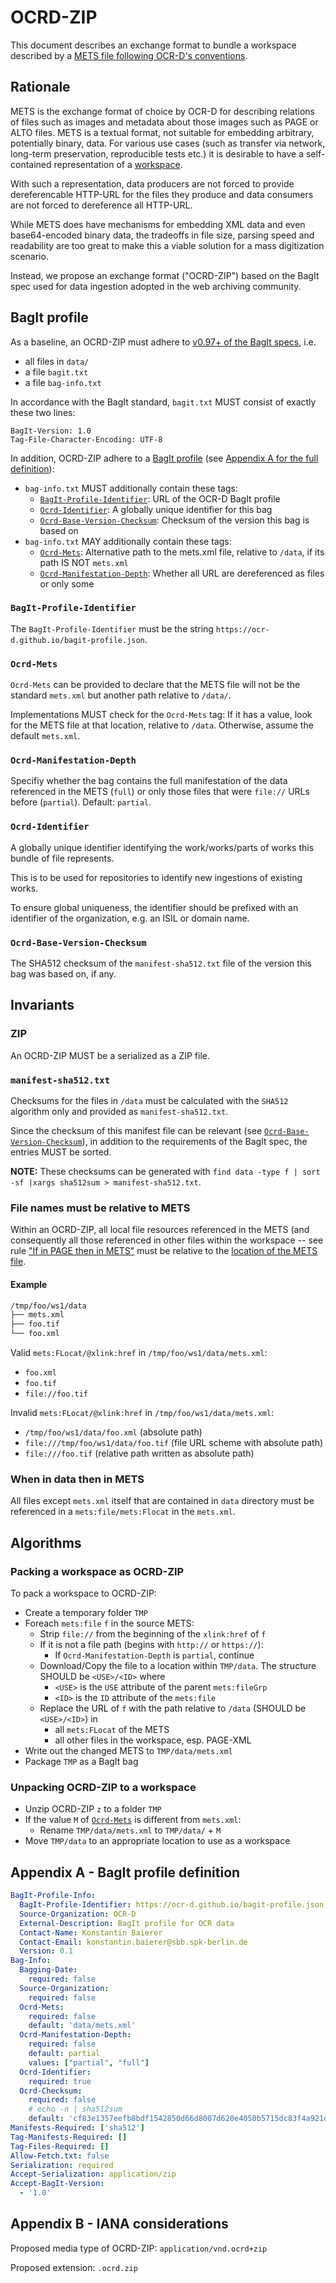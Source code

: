 # OCRD-ZIP

This document describes an exchange format to bundle a workspace described by a
[METS file following OCR-D's conventions](/mets).

## Rationale

METS is the exchange format of choice by OCR-D for describing relations of
files such as images and metadata about those images such as PAGE or ALTO
files. METS is a textual format, not suitable for embedding arbitrary,
potentially binary, data. For various use cases (such as transfer via network,
long-term preservation, reproducible tests etc.) it is desirable to have a
self-contained representation of a [workspace](/mets).

With such a representation, data producers are not forced to provide
dereferencable HTTP-URL for the files they produce and data consumers are not
forced to dereference all HTTP-URL.

While METS does have mechanisms for embedding XML data and even base64-encoded
binary data, the tradeoffs in file size, parsing speed and readability are too
great to make this a viable solution for a mass digitization scenario.

Instead, we propose an exchange format ("OCRD-ZIP") based on the BagIt spec
used for data ingestion adopted in the web archiving community.

## BagIt profile

As a baseline, an OCRD-ZIP must adhere to [v0.97+ of the BagIt
specs](https://tools.ietf.org/html/draft-kunze-bagit-16), i.e.

* all files in `data/`
* a file `bagit.txt`
* a file `bag-info.txt`

In accordance with the BagIt standard, `bagit.txt` MUST consist of exactly
these two lines:

```
BagIt-Version: 1.0
Tag-File-Character-Encoding: UTF-8
```

In addition, OCRD-ZIP adhere to a [BagIt
profile](https://github.com/bagit-profiles/bagit-profiles) (see [Appendix A for
the full definition](#appendix-a)):

* `bag-info.txt` MUST additionally contain these tags:
  * [`BagIt-Profile-Identifier`](#bagit-profile-identifier): URL of the OCR-D BagIt profile
  * [`Ocrd-Identifier`](#ocrd-identifier): A globally unique identifier for this bag
  * [`Ocrd-Base-Version-Checksum`](#ocrd-base-version-checksum): Checksum of the version this bag is based on
* `bag-info.txt` MAY additionally contain these tags:
  * [`Ocrd-Mets`]: Alternative path to the mets.xml file, relative to `/data`, if its path IS NOT `mets.xml`
  * [`Ocrd-Manifestation-Depth`](#ocrd-manifestation-depth): Whether all URL are dereferenced as files or only some

### `BagIt-Profile-Identifier`

The `BagIt-Profile-Identifier` must be the string `https://ocr-d.github.io/bagit-profile.json`.

### `Ocrd-Mets`

`Ocrd-Mets` can be provided to declare that the METS file will not be the
standard `mets.xml` but another path relative to `/data/`.

Implementations MUST check for the `Ocrd-Mets` tag: If it has a value, look for the
METS file at that location, relative to `/data`. Otherwise, assume the default
`mets.xml`.

### `Ocrd-Manifestation-Depth`

Specifiy whether the bag contains the full manifestation of the data referenced in the METS (`full`)
or only those files that were `file://` URLs before (`partial`). Default: `partial`.

### `Ocrd-Identifier`

A globally unique identifier identifying the work/works/parts of works this
bundle of file represents.

This is to be used for repositories to identify new ingestions of existing works.

To ensure global uniqueness, the identifier should be prefixed with an
identifier of the organization, e.g. an ISIL or domain name.

### `Ocrd-Base-Version-Checksum`

The SHA512 checksum of the `manifest-sha512.txt` file of the version this bag
was based on, if any.

## Invariants

### ZIP

An OCRD-ZIP MUST be a serialized as a ZIP file.

### `manifest-sha512.txt`

Checksums for the files in `/data` must be calculated with the `SHA512`
algorithm only and provided as `manifest-sha512.txt`.

Since the checksum of this manifest file can be relevant (see
[`Ocrd-Base-Version-Checksum`](#ocrd-base-version-checksum)), in addition to the requirements
of the BagIt spec, the entries MUST be sorted.

**NOTE:** These checksums can be generated with `find data -type f | sort -sf |xargs sha512sum > manifest-sha512.txt`.

### File names must be relative to METS

Within an OCRD-ZIP, all local file resources referenced in the METS (and
consequently all those referenced in other files within the workspace -- see
rule ["If in PAGE then in METS"](mets#if-in-page-then-in-mets) must be
relative to the [location of the METS file](#ocrd-mets).

#### Example

```sh
/tmp/foo/ws1/data
├── mets.xml
├── foo.tif
└── foo.xml
```

Valid `mets:FLocat/@xlink:href` in `/tmp/foo/ws1/data/mets.xml`:
* `foo.xml`
* `foo.tif`
* `file://foo.tif`

Invalid `mets:FLocat/@xlink:href` in `/tmp/foo/ws1/data/mets.xml`:
* `/tmp/foo/ws1/data/foo.xml` (absolute path)
* `file:///tmp/foo/ws1/data/foo.tif` (file URL scheme with absolute path)
* `file:///foo.tif` (relative path written as absolute path)

### When in data then in METS

All files except `mets.xml` itself that are contained in `data` directory must
be referenced in a `mets:file/mets:Flocat` in the `mets.xml`.

## Algorithms

### Packing a workspace as OCRD-ZIP

To pack a workspace to OCRD-ZIP:

* Create a temporary folder `TMP`
* Foreach `mets:file` `f` in the source METS:
  * Strip `file://` from the beginning of the `xlink:href` of `f`
  * If it is not a file path (begins with `http://` or `https://`):
    * If `Ocrd-Manifestation-Depth` is `partial`,
      continue
  * Download/Copy the file to a location within `TMP/data`. The structure SHOULD be `<USE>/<ID>` where
    * `<USE>` is the `USE` attribute of the parent `mets:fileGrp`
    * `<ID>` is the `ID` attribute of the `mets:file`
  * Replace the URL of `f` with the path relative to `/data` (SHOULD be `<USE>/<ID>`) in
    * all `mets:FLocat` of the METS
    * all other files in the workspace, esp. PAGE-XML
* Write out the changed METS to `TMP/data/mets.xml`
* Package `TMP` as a BagIt bag

### Unpacking OCRD-ZIP to a workspace

* Unzip OCRD-ZIP `z` to a folder `TMP`
* If the value `M` of [`Ocrd-Mets`] is different from `mets.xml`:
  * Rename `TMP/data/mets.xml` to `TMP/data/` + `M`
* Move `TMP/data` to an appropriate location to use as a workspace

## Appendix A - BagIt profile definition

<!-- BEGIN-EVAL -w '```yaml' '```' -- cat ./bagit-profile.yml  -->
```yaml
BagIt-Profile-Info:
  BagIt-Profile-Identifier: https://ocr-d.github.io/bagit-profile.json
  Source-Organization: OCR-D
  External-Description: BagIt profile for OCR data
  Contact-Name: Konstantin Baierer
  Contact-Email: konstantin.baierer@sbb.spk-berlin.de
  Version: 0.1
Bag-Info:
  Bagging-Date:
    required: false
  Source-Organization:
    required: false
  Ocrd-Mets:
    required: false
    default: 'data/mets.xml'
  Ocrd-Manifestation-Depth:
    required: false
    default: partial
    values: ["partial", "full"]
  Ocrd-Identifier:
    required: true
  Ocrd-Checksum:
    required: false
    # echo -n | sha512sum
    default: 'cf83e1357eefb8bdf1542850d66d8007d620e4050b5715dc83f4a921d36ce9ce47d0d13c5d85f2b0ff8318d2877eec2f63b931bd47417a81a538327af927da3e'
Manifests-Required: ['sha512']
Tag-Manifests-Required: []
Tag-Files-Required: []
Allow-Fetch.txt: false
Serialization: required
Accept-Serialization: application/zip
Accept-BagIt-Version:
  - '1.0'
```

<!-- END-EVAL -->

## Appendix B - IANA considerations

Proposed media type of OCRD-ZIP: `application/vnd.ocrd+zip`

Proposed extension: `.ocrd.zip`

[`Ocrd-Mets`]: #ocrd-mets
